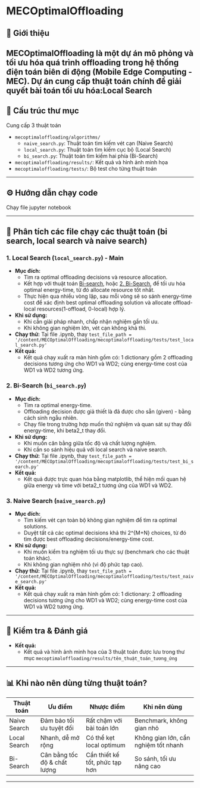 # MECOptimalOffloading

## 🚀 Giới thiệu

**MECOptimalOffloading** là một dự án mô phỏng và tối ưu hóa quá trình offloading trong hệ thống điện toán biên di động (Mobile Edge Computing - MEC). Dự án cung cấp thuật toán chính để giải quyết bài toán tối ưu hóa:**Local Search**
---

## 📂 Cấu trúc thư mục
Cung cấp 3 thuật toán

- `mecoptimaloffloading/algorithms/`
  - `naive_search.py`: Thuật toán tìm kiếm vét cạn (Naive Search)
  - `local_search.py`: Thuật toán tìm kiếm cục bộ (Local Search)
  - `bi_search.py`: Thuật toán tìm kiếm hai phía (Bi-Search)
- `mecoptimaloffloading/results/`: Kết quả và hình ảnh minh họa
- `mecoptimaloffloading/tests/`: Bộ test cho từng thuật toán

---

## ⚙️ Hướng dẫn chạy code

Chạy  file jupyter notebook

---

## 🧩 Phân tích các file chạy các thuật toán (bi search, local search và naive search)

### 1. Local Search (`local_search.py`) - Main
- **Mục đích:**
  - Tìm ra optimal offloading decisions và resource allocation.
  - Kết hợp với thuật toán [Bi-search](mecoptimaloffloading/algorithms/bi_search.py), hoặc [2. Bi-Search](#2-bi-search-bipy), để tối ưu hóa optimal energy-time, từ đó allocate resource tốt nhất.
  - Thực hiện qua nhiều vòng lặp, sau mỗi vòng sẽ so sánh energy-time cost để xác định best optimal offloading solution và allocate offload-local resources(1-offload, 0-local) hợp lý.
- **Khi sử dụng:**
  - Khi cần giải pháp nhanh, chấp nhận nghiệm gần tối ưu.
  - Khi không gian nghiệm lớn, vét cạn không khả thi.
- **Chạy thử:**
  Tại file .ipynb, thay `test_file_path = '/content/MECOptimalOffloading/mecoptimaloffloading/tests/test_local_search.py'`
- **Kết quả:**
  - Kết quả chạy xuất ra màn hình gồm có: 1 dictionary gồm 2 offloading decisions tương ứng cho WD1 và WD2; cùng energy-time cost của WD1 và WD2 tương ứng.

### 2. Bi-Search (`bi_search.py`)
- **Mục đích:**
  - Tìm ra optimal energy-time.
  - Offloading decision được giả thiết là đã được cho sẵn (given) - bằng cách sinh ngẫu nhiên.
  - Chạy file trong trường hợp muốn thử nghiệm và quan sát sự thay đổi energy-time, khi beta2_t thay đổi.
- **Khi sử dụng:**
  - Khi muốn cân bằng giữa tốc độ và chất lượng nghiệm.
  - Khi cần so sánh hiệu quả với local search và naive search.
- **Chạy thử:**
  Tại file .ipynb, thay `test_file_path = '/content/MECOptimalOffloading/mecoptimaloffloading/tests/test_bi_search.py'`
- **Kết quả:**
  - Kết quả được trực quan hóa bằng matplotlib, thể hiện mối quan hệ giữa energy và time với beta2_t tương ứng của WD1 và WD2.

### 3. Naive Search (`naive_search.py`)
- **Mục đích:**
  - Tìm kiếm vét cạn toàn bộ không gian nghiệm để tìm ra optimal solutions.
  - Duyệt tất cả các optimal decisions khả thi 2^{M+N} choices, từ đó tìm được best offloading decisions/energy-time cost.
- **Khi sử dụng:**
  - Khi muốn kiểm tra nghiệm tối ưu thực sự (benchmark cho các thuật toán khác).
  - Khi không gian nghiệm nhỏ (vì độ phức tạp cao).
- **Chạy thử:**
  Tại file .ipynb, thay `test_file_path = '/content/MECOptimalOffloading/mecoptimaloffloading/tests/test_naive_search.py'`
- **Kết quả:**
  - Kết quả chạy xuất ra màn hình gồm có: 1 dictionary: 2 offloading decisions tương ứng cho WD1 và WD2; cùng energy-time cost của WD1 và WD2 tương ứng.

---

## 🧪 Kiểm tra & Đánh giá
- **Kết quả:**
  - Kết quả và hình ảnh minh họa của 3 thuật toán được lưu trong thư mục `mecoptimaloffloading/results/tên_thuật_toán_tương_ứng`

---

## 📊 Khi nào nên dùng từng thuật toán?

| Thuật toán      | Ưu điểm                 | Nhược điểm                | Khi nên dùng                |
|-----------------|-------------------------|---------------------------|-----------------------------|
| Naive Search    | Đảm bảo tối ưu tuyệt đối| Rất chậm với bài toán lớn | Benchmark, không gian nhỏ   |
| Local Search    | Nhanh, dễ mở rộng       | Có thể kẹt local optimum  | Không gian lớn, cần nghiệm tốt nhanh |
| Bi-Search       | Cân bằng tốc độ & chất lượng | Cần thiết kế tốt, phức tạp hơn | So sánh, tối ưu nâng cao    |

---


